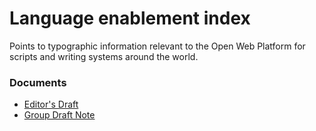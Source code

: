 # Language enablement index
Points to typographic information relevant to the Open Web Platform for scripts and writing systems around the world.

### Documents
- [Editor's Draft](https://w3c.github.io/typography/)
- [Group Draft Note](https://www.w3.org/TR/typography/)

